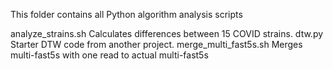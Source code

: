 This folder contains all Python algorithm analysis scripts

analyze_strains.sh      Calculates differences between 15 COVID strains.
dtw.py                  Starter DTW code from another project.
merge_multi_fast5s.sh   Merges multi-fast5s with one read to actual multi-fast5s
